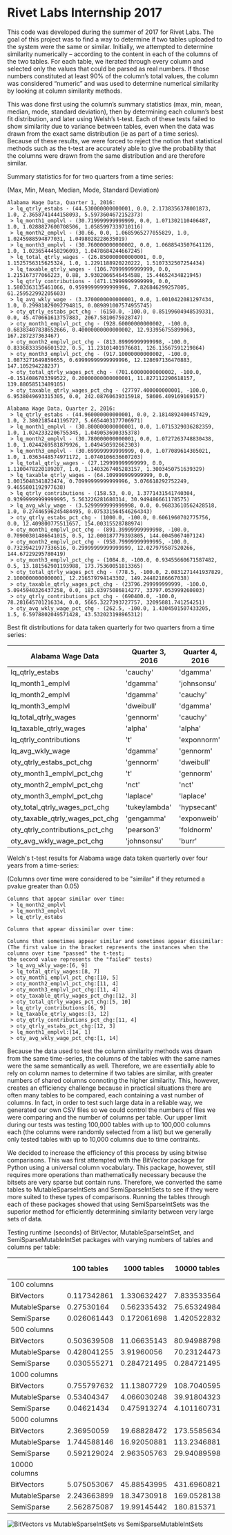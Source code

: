 # Rivet Labs Internship 2017

This code was developed during the summer of 2017 for Rivet Labs. The goal of this project was to find a way to determine if two tables uploaded to the system were the same or similar. Initially, we attempted to determine similarity numerically – according to the content in each of the columns of the two tables. For each table, we iterated through every column and selected only the values that could be parsed as real numbers. If those numbers constituted at least 90% of the column’s total values, the column was considered “numeric” and was used to determine numerical similarity by looking at column similarity methods. 

This was done first using the column’s summary statistics (max, min, mean, median, mode, standard deviation), then by determining each column’s best fit distribution, and later using Welsh’s t-test. Each of these tests failed to show similarity due to variance between tables, even when the data was drawn from the exact same distribution (ie as part of a time series). Because of these results, we were forced to reject the notion that statistical methods such as the t-test are accurately able to give the probability that the columns were drawn from the same distribution and are therefore similar. 

Summary statistics for for two quarters from a time series:

(Max, Min, Mean, Median, Mode, Standard Deviation)

    Alabama Wage Data, Quarter 1, 2016: 
     > lq_qtrly_estabs - (44.530000000000001, 0.0, 2.1738356378001873, 1.0, 2.3658741444158093, 5.5973604672152373)
     > lq_month1_emplvl - (30.719999999999999, 0.0, 1.071302110406487, 1.0, 1.0288827600708506, 1.0585997339710116)
     > lq_month2_emplvl - (30.66, 0.0, 1.0685965277055829, 1.0, 1.0245988594877031, 1.0498028228635019)
     > lq_month3_emplvl - (30.760000000000002, 0.0, 1.0688543507641126, 1.0, 1.0236544458296093, 1.0478684244667245)
     > lq_total_qtrly_wages - (26.850000000000001, 0.0, 1.1525756315625324, 1.0, 1.2291188920220222, 1.5107332507254434)
     > lq_taxable_qtrly_wages - (106.70999999999999, 0.0, 1.215167377066223, 0.88, 3.9302066546454588, 15.44652434821945)
     > lq_qtrly_contributions - (471.13999999999999, 0.0, 1.5803363135461066, 0.95999999999999996, 7.826846299257805, 61.259522992205603)
     > lq_avg_wkly_wage - (3.3700000000000001, 0.0, 1.0010422081297434, 1.0, 0.29981829092794815, 0.089891007574955745)
     > oty_qtrly_estabs_pct_chg - (6150.0, -100.0, 0.85199604948539331, 0.0, 45.470661613757883, 2067.5810675928747)
     > oty_month1_emplvl_pct_chg - (928.60000000000002, -100.0, 0.68383407838652666, 0.40000000000000002, 12.933956755899063, 167.287237363467)
     > oty_month2_emplvl_pct_chg - (813.89999999999998, -100.0, 0.83368333506601522, 0.5, 11.23101401976681, 126.13567591219864)
     > oty_month3_emplvl_pct_chg - (917.10000000000002, -100.0, 1.0873271649859655, 0.69999999999999996, 12.128697136470883, 147.105294228237)
     > oty_total_qtrly_wages_pct_chg - (701.60000000000002, -100.0, -0.1514086703399522, 0.20000000000000001, 11.827112290618157, 139.88058513489105)
     > oty_taxable_qtrly_wages_pct_chg - (27797.400000000001, -100.0, 6.9538049693315305, 0.0, 242.08760639315918, 58606.409169169157)

    Alabama Wage Data, Quarter 2, 2016: 
     > lq_qtrly_estabs - (44.960000000000001, 0.0, 2.1814892400457429, 1.0, 2.3802185441195727, 5.6654403177706971)
     > lq_month1_emplvl - (30.800000000000001, 0.0, 1.0715329036282359, 1.0, 1.0242332206755345, 1.049053690335378)
     > lq_month2_emplvl - (30.780000000000001, 0.0, 1.0727263748830438, 1.0, 1.0244269581879926, 1.049450592662303)
     > lq_month3_emplvl - (30.699999999999999, 0.0, 1.077089614305021, 1.0, 1.0363448574971172, 1.0740106636607203)
     > lq_total_qtrly_wages - (27.129999999999999, 0.0, 1.1100478220189207, 1.0, 1.1403267405283157, 1.3003450751639329)
     > lq_taxable_qtrly_wages - (64.109999999999999, 0.0, 1.0015048341823474, 0.70999999999999996, 3.076618292752249, 9.4655801192977638)
     > lq_qtrly_contributions - (158.53, 0.0, 1.3771431541740304, 0.93999999999999995, 5.563226281680314, 30.949486661178575)
     > lq_avg_wkly_wage - (3.5299999999999998, 0.0, 0.96833610562428518, 1.0, 0.27446596245484495, 0.075331564546264343)
     > oty_qtrly_estabs_pct_chg - (1000.0, -100.0, 0.6061960702775756, 0.0, 12.409800775511657, 154.00315528788974)
     > oty_month1_emplvl_pct_chg - (891.39999999999998, -100.0, 0.70900301486641015, 0.5, 12.000187779393805, 144.0045067407124)
     > oty_month2_emplvl_pct_chg - (958.79999999999995, -100.0, 0.73239421977336516, 0.29999999999999999, 12.027979587520266, 144.67229295780419)
     > oty_month3_emplvl_pct_chg - (1084.8, -100.0, 0.93455660671587482, 0.5, 13.181562901193988, 173.75360051813365)
     > oty_total_qtrly_wages_pct_chg - (778.5, -100.0, 2.0831271441937829, 2.1000000000000001, 12.216579794143302, 149.24482186667038)
     > oty_taxable_qtrly_wages_pct_chg - (23796.299999999999, -100.0, 5.0945940326437258, 0.0, 183.83975086814277, 33797.053999260803)
     > oty_qtrly_contributions_pct_chg - (690400.0, -100.0, 78.281645701216334, 0.0, 5665.3227393727757, 32095881.741254251)
     > oty_avg_wkly_wage_pct_chg - (262.5, -100.0, 1.4304501507433205, 1.5, 6.5978802049571428, 43.532023198965312)

Best fit distributions for data taken quarterly for two quarters from a time series:

  |Alabama Wage Data|Quarter 3, 2016|Quarter 4, 2016|
  | ------------- | ------------- | -----------|
  |lq_qtrly_estabs	|'cauchy'	|'dgamma'|
  |lq_month1_emplvl	|'dgamma'	 |'johnsonsu'|
  |lq_month2_emplvl	|'dgamma'	|'cauchy'|
  |lq_month3_emplvl	|'dweibull'	|'dgamma'|
  |lq_total_qtrly_wages	|'gennorm'	|'cauchy'|
  |lq_taxable_qtrly_wages	|'alpha'	|'alpha'|
  |lq_qtrly_contributions	|'t'	|'exponnorm'|
  |lq_avg_wkly_wage	|'dgamma'	|'gennorm'|
  |oty_qtrly_estabs_pct_chg	|'gennorm'	|'dweibull'|
  |oty_month1_emplvl_pct_chg	|'t'|	'gennorm'|
  |oty_month2_emplvl_pct_chg	|'nct'	|'nct'|
  |oty_month3_emplvl_pct_chg	|'laplace'	|'laplace'|
  |oty_total_qtrly_wages_pct_chg	|'tukeylambda'	|'hypsecant'|
  |oty_taxable_qtrly_wages_pct_chg	|'gengamma'	|'exponweib'|
  |oty_qtrly_contributions_pct_chg	|'pearson3'	|'foldnorm'|
  |oty_avg_wkly_wage_pct_chg	|'johnsonsu'	|'burr'|


Welch's t-test results for Alabama wage data taken quarterly over four years from a time-series:

(Columns over time were considered to be "similar" if they returned a pvalue greater than 0.05) 

    Columns that appear similar over time:
     > lq_month2_emplvl
     > lq_month3_emplvl
     > lq_qtrly_estabs

    Columns that appear dissimilar over time:
    
    Columns that sometimes appear similar and sometimes appear dissimilar: 
    (The first value in the bracket represents the instances when the columns over time "passed" the t-test;
    the second value represents the "failed" tests)
     > lq_avg_wkly_wage:[6, 9]
     > lq_total_qtrly_wages:[8, 7]
     > oty_month1_emplvl_pct_chg:[10, 5]
     > oty_month2_emplvl_pct_chg:[11, 4]
     > oty_month3_emplvl_pct_chg:[11, 4]
     > oty_taxable_qtrly_wages_pct_chg:[12, 3]
     > oty_total_qtrly_wages_pct_chg:[5, 10]
     > lq_qtrly_contributions:[6, 9]
     > lq_taxable_qtrly_wages:[3, 12]
     > oty_qtrly_contributions_pct_chg:[11, 4]
     > oty_qtrly_estabs_pct_chg:[12, 3]
     > lq_month1_emplvl:[14, 1]
     > oty_avg_wkly_wage_pct_chg:[1, 14]


Because the data used to test the column similarity methods was drawn from the same time-series, the columns of the tables with the same names were the same semantically as well. Therefore, we are essentially able to rely on column names to determine if two tables are similar, with greater numbers of shared columns connoting the higher similarity. This, however, creates an efficiency challenge because in practical situations there are often many tables to be compared, each containing a vast number of columns. In fact, in order to test such large data in a reliable way, we generated our own CSV files so we could control the numbers of files we were comparing and the number of columns per table. Our upper limit during our tests was testing 100,000 tables with up to 100,000 columns each (the columns were randomly selected from a list) but we generally only tested tables with up to 10,000 columns due to time contraints. 

We decided to increase the efficiency of this process by using bitwise comparisons. This was first attempted with the BitVector package for Python using a universal column vocabulary. This package, however, still requires more operations than mathematically necessary because the bitsets are very sparse but contain runs. Therefore, we converted the same tables to MutableSparseIntSets and SemiSparseIntSets to see if they were more suited to these types of comparisons. Running the tables through each of these packages showed that using SemiSparseIntSets was the superior method for efficiently determining similarity between very large sets of data.

Testing runtime (seconds) of BitVector, MutableSparseIntSet, and SemiSparseMutableIntSet packages with varying numbers of tables and columns per table:

|	 |100 tables	|1000 tables	|10000 tables	|25000 tables	|50000 tables	|75000 tables	|100000 tables|
|---|---|---|---|---|---|---|---|
|100 columns|  |  |  |  |  |  |  |							
|BitVectors	|0.117342861	|1.330632427	|7.833533564	|18.79500713	|160.138788	|211.4978684	|255.0115816|
|MutableSparse	|0.27530164	|0.562335432	|75.65324984	|128.526734	|193.9695324	|100.6847252	|131.9256592|
|SemiSparse	|0.026061443	|0.172061698	|1.420522832	|3.501075161	|7.527625295	|10.84277683	|14.7325597|	
|500 columns|  |  |  |  |  |  |  |							
|BitVectors	|0.503639508	|11.06635143	|80.94988798	|171.869837	|292.4827158	|309.1632609	|460.2269579|
|MutableSparse	|0.428041255	|3.91960056	|70.23124473	|154.1113304	|158.9049406	|177.84524	|198.3105901|
|SemiSparse	|0.030555271	|0.284721495	|0.284721495	|6.176032069	|12.4457266	|18.40387019	|24.7249516|
|1000 columns|  |  |  |  |  |  |  |							
|BitVectors	|0.755797632	|11.13807729	|108.7040595	|176.1630223	|363.6930041	|498.522717	|486.6650112|
|MutableSparse	|0.53404347	|4.066030248	|39.91804323	|105.8073022	|129.4894868	|181.4601254	|180.1262393|
|SemiSparse	|0.04621434	|0.475913274	|4.101160731	|9.258089584	|19.65058712	|28.60314256	|42.41706525|
|5000 columns|  |  |  |  |  |  |  |							
|BitVectors	|2.36950059	|19.68828472	|173.5585634	|422.4184266	|836.6417741	|1246.242342	|1664.412147|
|MutableSparse	|1.744588146	|16.92050881	|113.2346881	|201.5243091	|355.5350035	|467.9677709	|840.2451703|
|SemiSparse	|0.592129024	|2.963505763	|29.94089598	|73.13437793	|138.9306445	|209.4756217	|280.8542945|
|10000 columns|  |  |  |  |  |  |  |							
|BitVectors	|5.075053067	|45.88543995	|431.6960821	|976.0051405	|1926.867358	|2799.844562	|3885.38318|
|MutableSparse	|2.243663899	|18.34730918	|169.0528138	|385.4876877	|729.5381877	|1268.196914	|2779.936492|
|SemiSparse	|2.562875087	|19.99145442	|180.815371	|359.69897	|596.4114277	|490.1489115	|482.0160861|

![BitVectors vs MutableSparseIntSets vs SemiSparseMutableIntSets](https://github.com/bjbroder/Summer-2017/blob/master/bv%20vs%20msis.jpg "BitVectors vs MutableSparseIntSets vs SemiSparseMutableIntSets") 
